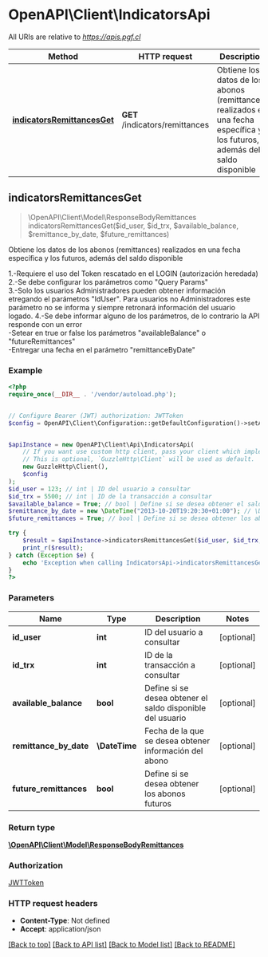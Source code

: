 # OpenAPI\Client\IndicatorsApi

All URIs are relative to *https://apis.pgf.cl*

Method | HTTP request | Description
------------- | ------------- | -------------
[**indicatorsRemittancesGet**](IndicatorsApi.md#indicatorsRemittancesGet) | **GET** /indicators/remittances | Obtiene los datos de los abonos (remittances) realizados en una fecha específica y los futuros, además del saldo disponible



## indicatorsRemittancesGet

> \OpenAPI\Client\Model\ResponseBodyRemittances indicatorsRemittancesGet($id_user, $id_trx, $available_balance, $remittance_by_date, $future_remittances)

Obtiene los datos de los abonos (remittances) realizados en una fecha específica y los futuros, además del saldo disponible

1.-Requiere el uso del Token rescatado en el LOGIN (autorización heredada) <br> 2.-Se debe configurar los parámetros como \"Query Params\" <br> 3.-Solo los usuarios Administradores pueden obtener información etregando el parámetros \"IdUser\". Para usuarios no Administradores este parámetro no se informa y siempre retronará información del usuario logado. 4.-Se debe informar alguno de los parámetros, de lo contrario la API responde con un error <br>     -Setear en true or false los parámetros \"availableBalance\" o \"futureRemittances\" <br>     -Entregar una fecha en el parámetro \"remittanceByDate\"<br>

### Example

```php
<?php
require_once(__DIR__ . '/vendor/autoload.php');


// Configure Bearer (JWT) authorization: JWTToken
$config = OpenAPI\Client\Configuration::getDefaultConfiguration()->setAccessToken('YOUR_ACCESS_TOKEN');


$apiInstance = new OpenAPI\Client\Api\IndicatorsApi(
    // If you want use custom http client, pass your client which implements `GuzzleHttp\ClientInterface`.
    // This is optional, `GuzzleHttp\Client` will be used as default.
    new GuzzleHttp\Client(),
    $config
);
$id_user = 123; // int | ID del usuario a consultar
$id_trx = 5500; // int | ID de la transacción a consultar
$available_balance = True; // bool | Define si se desea obtener el saldo disponible del usuario
$remittance_by_date = new \DateTime("2013-10-20T19:20:30+01:00"); // \DateTime | Fecha de la que se desea obtener información del abono
$future_remittances = True; // bool | Define si se desea obtener los abonos futuros

try {
    $result = $apiInstance->indicatorsRemittancesGet($id_user, $id_trx, $available_balance, $remittance_by_date, $future_remittances);
    print_r($result);
} catch (Exception $e) {
    echo 'Exception when calling IndicatorsApi->indicatorsRemittancesGet: ', $e->getMessage(), PHP_EOL;
}
?>
```

### Parameters


Name | Type | Description  | Notes
------------- | ------------- | ------------- | -------------
 **id_user** | **int**| ID del usuario a consultar | [optional]
 **id_trx** | **int**| ID de la transacción a consultar | [optional]
 **available_balance** | **bool**| Define si se desea obtener el saldo disponible del usuario | [optional]
 **remittance_by_date** | **\DateTime**| Fecha de la que se desea obtener información del abono | [optional]
 **future_remittances** | **bool**| Define si se desea obtener los abonos futuros | [optional]

### Return type

[**\OpenAPI\Client\Model\ResponseBodyRemittances**](../Model/ResponseBodyRemittances.md)

### Authorization

[JWTToken](../../README.md#JWTToken)

### HTTP request headers

- **Content-Type**: Not defined
- **Accept**: application/json

[[Back to top]](#) [[Back to API list]](../../README.md#documentation-for-api-endpoints)
[[Back to Model list]](../../README.md#documentation-for-models)
[[Back to README]](../../README.md)

